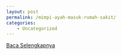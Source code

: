 ```yaml
---
layout: post
permalink: /mimpi-ayah-masuk-rumah-sakit/
categories:
    - Uncategorized
---
```


[Baca Selengkapnya](/05)